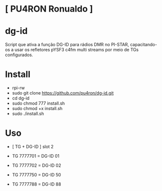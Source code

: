 # [ PU4RON Ronualdo ]

# dg-id
Script que ativa a função DG-ID para rádios DMR no PI-STAR, capacitando-os a usar os refletores pYSF3 c4fm multi streams por meio de TGs configurados. 


# Install

* rpi-rw
* sudo git clone https://github.com/pu4ron/dg-id.git
* cd dg-id
* sudo chmod 777 install.sh
* sudo chmod +x install.sh
* sudo ./install.sh

# Uso

*  [ TG + DG-ID ] slot 2

*  TG 7777701  = DG-ID 01
*  TG 7777702  = DG-ID 02
*  TG 7777750  = DG-ID 50
*  TG 7777788  = DG-ID 88
